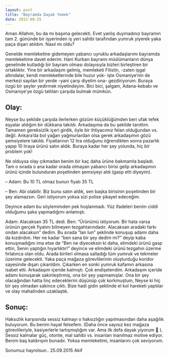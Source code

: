 ```yaml
---
layout: post
title: "Bayramda Dayak Yemek"
date: 2015-09-25
---
```


Aman Allahım, bu da mı başıma gelecekti. Evet yanlış duymadınız bayramın tam 2. gününde bir işyerinden iş yeri sahibi tarafından yumruk yiyerek yaka paça dışarı atıldım. Nasıl mı oldu?

Genelde memleketine gidemeyen yabancı uyruklu arkadaşlarımı bayramda memleketime davet ederim. Hani Kurban bayramı müslümanların dünya genelinde kutladığı bir bayram olması dolayısıyla bizleri birleştiren bir ortaklıktır. Yine bir arkadaşım gelmiş, memleketi Filistin, -zaten işgal altındalar, kendi memleketlerinde bile huzur yok- işte Osmaniye’nin de merkezi sayılan bir yerde -yani çarşı diyelim ona- gezdiriyorum. Buraya özgü bir şeyler yedirmek niyetindeyim. Bici bici, şalgam, Adana-kebabı ve Osmaniye’ye özgü tatlıları çarşıda bulmak mümkün.

## Olay:

Neyse bu şeklide çarşıda ilerlerken gözüm küçüklüğümden beri ufak tefek eşyalar aldığım bir dükkana takıldı. Arkadaşıma da bu şekilde tanıttım. Tamamen gereksizlik içeri girdik, öyle bir ihtiyacımız felan olduğundan vs. değil. Ankara’da bol yağan yağmurlardan olsa gerek arkadaşımın gözü şemsiyelere takıldı. Fiyatlarının 12 lira olduğunu öğrendikten sonra pazarlık yapıp 10 liraya ürünü satın aldık. Buraya kadar her şey yolunda, hiç bir problem yok!

Ne olduysa olay çıkmadan benim bir kaç daha ürüne bakmamla başladı. Tam o sırada o ana kadar orada olmayan yabancı birisi gelip arkadaşımın ürünü içinde bulunduran poşetinden şemsiyeyi aldı (gasp etti diyeyim).

– Adam: Bu 10 TL olmaz bunun fiyatı 35 TL

– Ben: Abi olabilir. Biz bunu satın aldık, sen başka birisinin poşetinden bir şey alamazsın. Geri istiyorum yoksa sizi polise şikayet edeceğim.

Deyince adam bu söylemimden pek hoşlanmadı. Yüz ifadeleri benim ciddi olduğumu şaka yapmadığımı anlamıştı.

Adam: Alacaksan 35 TL dedi. Ben: “Ürünümü istiyorum. Bir hata varsa ürünün gerçek fiyatını bilmeyen tezgahtarındadır. Alacaksan aradaki farkı ondan alacaksın” dedim. Bu sırada “lan lun” şeklinde konuşup adamı daha da kızdırdım. Her ne kadar “ben sana bir şey dedim mi?” deyip kaba konuşmadığını ima etse de “Ben ne diyeceksin ki daha, elimdeki ürünü gasp ettin, Senin yaptığın hıyarlıktır!” deyince  ve elimdeki ürünü tezgahın üzerine fırlatınca olan oldu. Arada birileri olmasa salladığı tüm yumruk ve tekmeler üzerime gelecekti. Yaka paça mağaza görevlilerinin oluşturduğu koridor sayesinde dışarı çıkarıldım. Çıkarken en sonki yumruk kafamın arkasına isabet etti. Arkadaşım içeride kalmıştı. Çok endişelendim. Arkadaşım içeride adamı konuşarak sakinleştirmiş, ona bir şey yapmamışlar. Ona bir şey olacağından  hatta linç edeceklerini düşünüp çok korkmuştum, Neyse ki hiç bir şey olmadan sakince çıktı. Bize hadi gidin şeklinde el kol hareketi yaptılar ve olay mahalinden uzaklaştık.

## Sonuç:

Haksızlık karşısında sessiz kalmayı o haksızlığın yapılmasından daha aşağılık buluyorum. Bu benim hayat felsefem. (Daha önce sayısız kez mağaza görevlileriyle, kasiyerlerle tartışmışlığım var. Ama ilk defa dayak yiyorum 🙂 ). Sessiz kalmalar güç, otorite, mal sahibi vs. insanları inanılmaz motive ediyor. Benim baş kaldırışım bunadır. Yoksa memleketimi, insanlarını çok seviyorum.

Sonumuz hayrolsun.. 25.09.2015 Akif